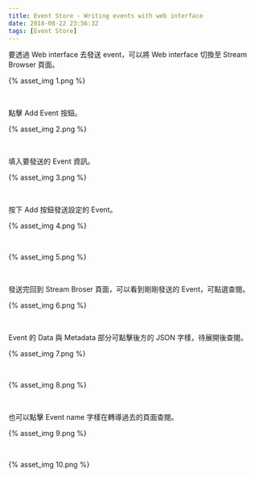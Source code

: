 ```yaml
---
title: Event Store - Writing events with web interface
date: 2018-08-22 23:56:32
tags: [Event Store]
---
```


要透過 Web interface 去發送 event，可以將 Web interface 切換至 Stream Browser 頁面。  

<!-- More -->

{% asset_img 1.png %}
 
<br/>


點擊 Add Event 按鈕。  

{% asset_img 2.png %}
 
<br/>


填入要發送的 Event 資訊。  

{% asset_img 3.png %}
 
<br/>


按下 Add 按鈕發送設定的 Event。

{% asset_img 4.png %}
 
<br/>


{% asset_img 5.png %}
 
<br/>


發送完回到 Stream Broser 頁面，可以看到剛剛發送的 Event，可點選查閱。  

{% asset_img 6.png %}
 
<br/>


Event 的 Data 與 Metadata 部分可點擊後方的 JSON 字樣，待展開後查閱。  

{% asset_img 7.png %}
 
<br/>
 

{% asset_img 8.png %}
 
<br/>


也可以點擊 Event name 字樣在轉導過去的頁面查閱。  

{% asset_img 9.png %}
 
<br/>


{% asset_img 10.png %}
 
<br/>
